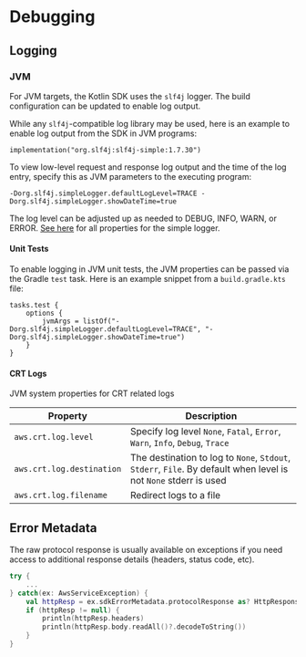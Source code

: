 # Debugging 

## Logging

### JVM

For JVM targets, the Kotlin SDK uses the `slf4j` logger.  The build configuration can be updated to enable log output.

While any `slf4j`-compatible log library may be used, here is an example to enable log output from the SDK in JVM 
programs:

```
implementation("org.slf4j:slf4j-simple:1.7.30")
```

To view low-level request and response log output and the time of the log entry, specify this as JVM parameters to the executing program:

```
-Dorg.slf4j.simpleLogger.defaultLogLevel=TRACE -Dorg.slf4j.simpleLogger.showDateTime=true
```

The log level can be adjusted up as needed to DEBUG, INFO, WARN, or ERROR.  [See here](http://www.slf4j.org/api/org/slf4j/impl/SimpleLogger.html) for all properties for the simple logger.

#### Unit Tests

To enable logging in JVM unit tests, the JVM properties can be passed via the Gradle `test` task.  Here is an example snippet from a `build.gradle.kts` file:

```
tasks.test {
    options {
        jvmArgs = listOf("-Dorg.slf4j.simpleLogger.defaultLogLevel=TRACE", "-Dorg.slf4j.simpleLogger.showDateTime=true")
    }
}
```

#### CRT Logs

JVM system properties for CRT related logs


| Property                    | Description                                                                                                      |
| ----------------------------| -----------------------------------------------------------------------------------------------------------------|
| `aws.crt.log.level`         | Specify log level `None`, `Fatal`, `Error`, `Warn`, `Info`, `Debug`, `Trace`                                     |
| `aws.crt.log.destination`   | The destination to log to `None`, `Stdout`, `Stderr`, `File`. By default when level is not `None` stderr is used |
| `aws.crt.log.filename`      | Redirect logs to a file                                                                                          |


## Error Metadata

The raw protocol response is usually available on exceptions if you need access to additional response details (headers, status code, etc).


```kotlin
try {
    ...
} catch(ex: AwsServiceException) {
    val httpResp = ex.sdkErrorMetadata.protocolResponse as? HttpResponse
    if (httpResp != null) {
        println(httpResp.headers)
        println(httpResp.body.readAll()?.decodeToString())
    }
}
```

